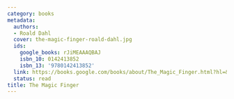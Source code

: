```yaml
---
category: books
metadata:
  authors:
  - Roald Dahl
  cover: the-magic-finger-roald-dahl.jpg
  ids:
    google_books: rJiMEAAAQBAJ
    isbn_10: 0142413852
    isbn_13: '9780142413852'
  link: https://books.google.com/books/about/The_Magic_Finger.html?hl=&id=rJiMEAAAQBAJ
  status: read
title: The Magic Finger
---
```

